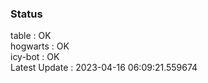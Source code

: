 ### Status


table : OK  
hogwarts : OK  
icy-bot : OK  
Latest Update : 2023-04-16 06:09:21.559674
